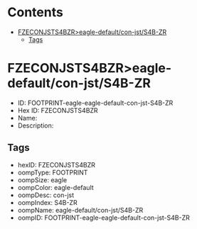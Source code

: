 



Contents
========

* [FZECONJSTS4BZR>eagle-default/con-jst/S4B-ZR](#fzeconjsts4bzreagle-defaultcon-jsts4b-zr)
	* [Tags](#tags)

# FZECONJSTS4BZR>eagle-default/con-jst/S4B-ZR

- ID: FOOTPRINT-eagle-eagle-default-con-jst-S4B-ZR
- Hex ID: FZECONJSTS4BZR
- Name: 
- Description: 

## Tags

- hexID: FZECONJSTS4BZR
- oompType: FOOTPRINT
- oompSize: eagle
- oompColor: eagle-default
- oompDesc: con-jst
- oompIndex: S4B-ZR
- oompName: eagle-default/con-jst/S4B-ZR
- oompID: FOOTPRINT-eagle-eagle-default-con-jst-S4B-ZR
